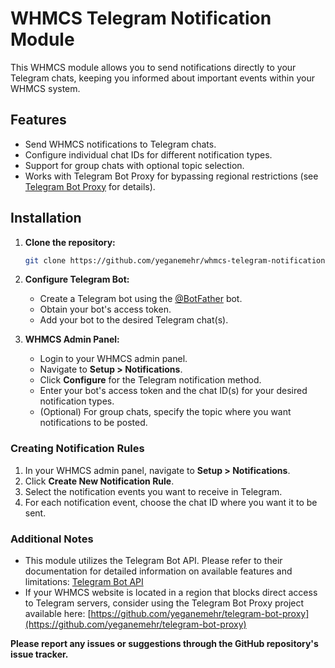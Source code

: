 # WHMCS Telegram Notification Module

This WHMCS module allows you to send notifications directly to your Telegram chats, keeping you informed about important events within your WHMCS system.

## Features

* Send WHMCS notifications to Telegram chats.
* Configure individual chat IDs for different notification types.
* Support for group chats with optional topic selection.
* Works with Telegram Bot Proxy for bypassing regional restrictions (see [Telegram Bot Proxy](https://github.com/yeganemehr/telegram-bot-proxy) for details).

## Installation

1. **Clone the repository:**

   ```bash
   git clone https://github.com/yeganemehr/whmcs-telegram-notification.git modules/notifications/Telegram
   ```


2. **Configure Telegram Bot:**

   * Create a Telegram bot using the [@BotFather](https://t.me/BotFather) bot.
   * Obtain your bot's access token.
   * Add your bot to the desired Telegram chat(s).

3. **WHMCS Admin Panel:**

   * Login to your WHMCS admin panel.
   * Navigate to **Setup > Notifications**.
   * Click **Configure** for the Telegram notification method.
   * Enter your bot's access token and the chat ID(s) for your desired notification types.
   * (Optional) For group chats, specify the topic where you want notifications to be posted.

### Creating Notification Rules

1. In your WHMCS admin panel, navigate to **Setup > Notifications**.
2. Click **Create New Notification Rule**.
3. Select the notification events you want to receive in Telegram.
4. For each notification event, choose the chat ID where you want it to be sent.

### Additional Notes

* This module utilizes the Telegram Bot API. Please refer to their documentation for detailed information on available features and limitations: [Telegram Bot API](https://core.telegram.org/bots/api)
* If your WHMCS website is located in a region that blocks direct access to Telegram servers, consider using the Telegram Bot Proxy project available here: [https://github.com/yeganemehr/telegram-bot-proxy](https://github.com/yeganemehr/telegram-bot-proxy)

**Please report any issues or suggestions through the GitHub repository's issue tracker.**


